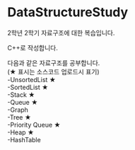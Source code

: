 # DataStructureStudy
2학년 2학기 자료구조에 대한 복습입니다.   
 
C++로 작성합니다.   

다음과 같은 자료구조를 공부합니다.   
(★ 표시는 소스코드 업로드시 표기)   
-UnsortedList ★    
-SortedList ★    
-Stack ★    
-Queue ★    
-Graph   
-Tree ★   
-Priority Queue ★      
-Heap ★     
-HashTable   
